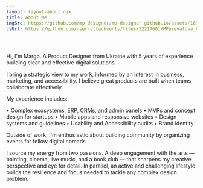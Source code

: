 ```yaml
---
layout: layout-about.njk
title: About Me
imgSrc: https://github.com/mp-designer/mp-designer.github.io/assets/163604385/b7baf736-8248-43a3-87f7-d13bbcf7641b
cvUrl: https://github.com/user-attachments/files/22217601/MPerevalova_Product-Designer_CV.pdf


---
```


Hi, I'm Margo. A Product Designer from Ukraine with 5 years of experience building clear and effective digital solutions.

I bring a strategic view to my work, informed by an interest in business, marketing, and accessibility. I believe great products are built when teams collaborate effectively.

My experience includes:

• Complex ecosystems, ERP, CRMs, and admin panels
• MVPs and concept design for startups
• Mobile apps and responsive websites
• Design systems and guidelines
• Usability and Accessibility audits
• Brand identity

Outside of work, I'm enthusiastic about building community by organizing events for fellow digital nomads. 

I source my energy from two passions. A deep engagement with the arts — painting, cinema, live music, and a book club — that sharpens my creative perspective and eye for detail. In parallel, an active and challenging lifestyle builds the resilience and focus needed to tackle any complex design problem.
